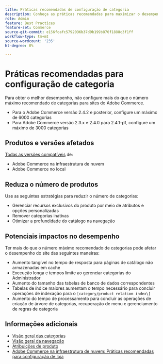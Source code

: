 ```yaml
---
title: Práticas recomendadas de configuração de categoria
description: Conheça as práticas recomendadas para maximizar o desempenho do site limitando o número de categorias no catálogo.
role: Admin
feature: Best Practices
feature-set: Commerce
source-git-commit: e156fcafc5792036b37d9b199b870f1888c3f1ff
workflow-type: tm+mt
source-wordcount: '235'
ht-degree: 0%

---
```



# Práticas recomendadas para configuração de categoria

Para obter o melhor desempenho, não configure mais do que o número máximo recomendado de categorias para sites do Adobe Commerce.

- Para o Adobe Commerce versão 2.4.2 e posterior, configure um máximo de 6000 categorias
- Para Adobe Commerce versão 2.3.x e 2.4.0 para 2.4.1-p1, configure um máximo de 3000 categorias

## Produtos e versões afetados

[Todas as versões compatíveis](../../../release/versions.md) de:

- Adobe Commerce na infraestrutura de nuvem
- Adobe Commerce no local

## Reduza o número de produtos

Use as seguintes estratégias para reduzir o número de categorias:

- Gerenciar recursos exclusivos do produto por meio de atributos e opções personalizadas
- Remover categorias inativas
- Otimizar a profundidade do catálogo na navegação

## Potenciais impactos no desempenho

Ter mais do que o número máximo recomendado de categorias pode afetar o desempenho do site das seguintes maneiras:

- Aumento tangível no tempo de resposta para páginas de catálogo não armazenadas em cache
- Execução longa e tempos limite ao gerenciar categorias do Administrador
- Aumento do tamanho das tabelas de banco de dados correspondentes
- Tabelas de índice maiores aumentam o tempo necessário para concluir operações de indexação para o `[category/product relation index\]`
- Aumento do tempo de processamento para concluir as operações de criação de árvore de categorias, recuperação de menu e gerenciamento de regras de categoria

## Informações adicionais

- [Visão geral das categorias](https://experienceleague.adobe.com/docs/commerce-admin/catalog/categories/categories.html)
- [Visão geral da navegação](https://experienceleague.adobe.com/docs/commerce-admin/catalog/catalog/navigation/navigation.html)
- [Atribuições de produto](https://experienceleague.adobe.com/docs/commerce-admin/catalog/categories/products-in-category/categories-product-assignments.html)
- [Adobe Commerce na infraestrutura de nuvem: Práticas recomendadas para configuração de loja](https://devdocs.magento.com/cloud/configure/configure-best-practices.html)
